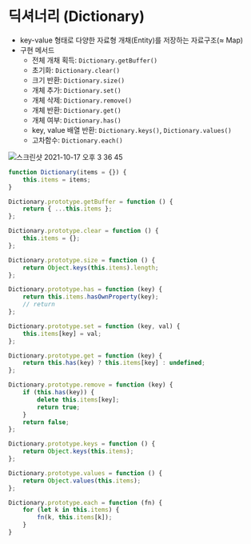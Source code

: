 # 딕셔너리 (Dictionary)

- key-value 형태로 다양한 자료형 개채(Entity)를 저장하는 자료구조(≈ Map)
- 구현 메서드
    - 전체 개채 획득: `Dictionary.getBuffer()`
    - 초기화: `Dictionary.clear()`
    - 크기 반환: `Dictionary.size()`
    - 개체 추가: `Dictionary.set()`
    - 개체 삭제: `Dictionary.remove()`
    - 개체 반환: `Dictionary.get()`
    - 개체 여부: `Dictionary.has()`
    - key, value 배열 반환: `Dictionary.keys()`, `Dictionary.values()`
    - 고차함수: `Dictionary.each()`

![스크린샷 2021-10-17 오후 3 36 45](https://user-images.githubusercontent.com/65802921/137911471-a647b1c9-69a3-4eed-86d8-22e2f2034ab0.jpg)


```jsx
function Dictionary(items = {}) {
    this.items = items;
}

Dictionary.prototype.getBuffer = function () {
    return { ...this.items };
};

Dictionary.prototype.clear = function () {
    this.items = {};
};

Dictionary.prototype.size = function () {
    return Object.keys(this.items).length;
};

Dictionary.prototype.has = function (key) {
    return this.items.hasOwnProperty(key);
    // return 
};

Dictionary.prototype.set = function (key, val) {
    this.items[key] = val;
};

Dictionary.prototype.get = function (key) {
    return this.has(key) ? this.items[key] : undefined;
};

Dictionary.prototype.remove = function (key) {
    if (this.has(key)) {
        delete this.items[key];
        return true;
    }
    return false;
};

Dictionary.prototype.keys = function () {
    return Object.keys(this.items);
};

Dictionary.prototype.values = function () {
    return Object.values(this.items);
};

Dictionary.prototype.each = function (fn) {
    for (let k in this.items) {
        fn(k, this.items[k]);
    }
}
```